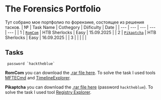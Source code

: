 # The Forensics Portfolio
Тут собрано мое портфолио по форензике, состоящее из решения тасков.
| № | Task Name | Cothegory | Diificulty | Date |
| --- | --- | --- | --- | --- |
| 1 | [`RomCom`](Portfolio/RomCom.pdf) | HTB Sherlocks | Easy | 15.09.2025 |
| 2 | [`Pikaptcha`](Portfolio/Pikaptcha.pdf) | HTB Sherlocks | Easy | 16.09.2025 |
| 3 | | | | |

## Tasks
```
 password `hacktheblue`
```

**RomCom** you can download the [.rar file here](https://labs.hackthebox.com/api/v4/challenges/988/cdn/redirect?auth_user_id=948426&expires=1758010147&signature=b7a2f3ba160c18124611ee499080b45f276b048d03543ede1750aff36c65e81e). To solve the task I used tools [MFTECmd](https://download.ericzimmermanstools.com/net6/MFTECmd.zip) and [TimelineExplorer](https://download.ericzimmermanstools.com/net6/TimelineExplorer.zip).  

**Pikaptcha** you can download the [.rar file here](https://labs.hackthebox.com/api/v4/challenges/774/cdn/redirect?auth_user_id=948426&expires=1758032893&signature=0736cd5cc4fa3909ce2464085e4908ea70a31dd1e197fe99dc6eb94b40087a16) (password `hacktheblue`). To solve the task I used tool [Registry Explorer](https://download.ericzimmermanstools.com/net6/RegistryExplorer.zip).

